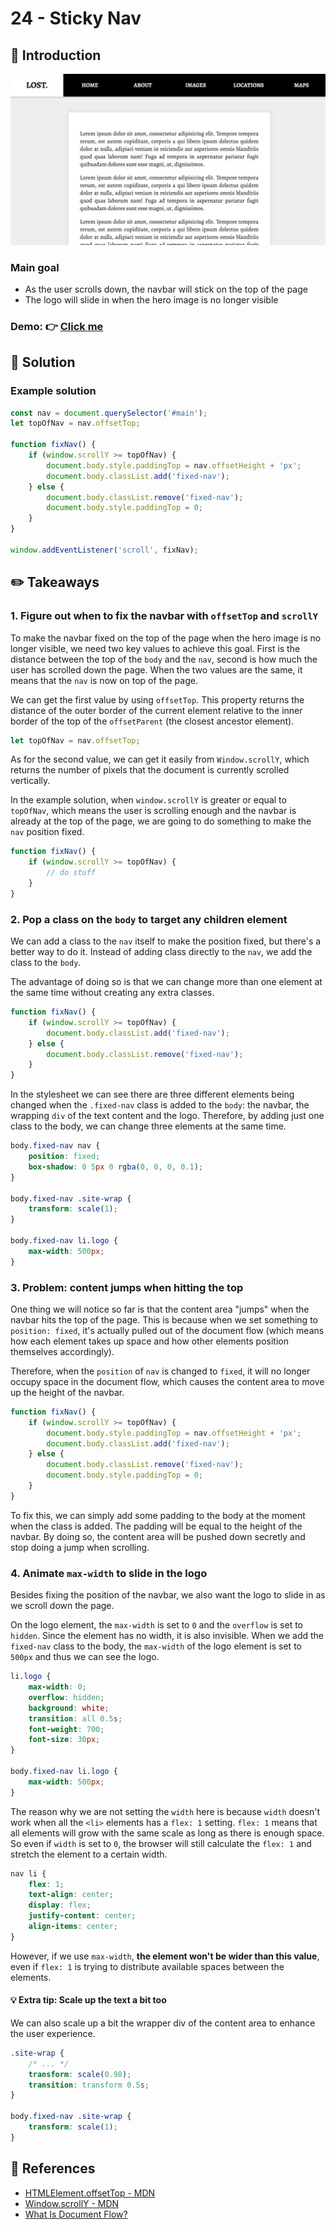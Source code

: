 # 24 - Sticky Nav
## :eyes: Introduction

![](./screenshot_1.jpg)

### Main goal

- As the user scrolls down, the navbar will stick on the top of the page
- The logo will slide in when the hero image is no longer visible

### Demo: 👉 [Click me](https://kellychi22.github.io/JavaScript30/24-Sticky-Nav/) 

## :pushpin: Solution
### Example solution

```javascript
const nav = document.querySelector('#main');
let topOfNav = nav.offsetTop;

function fixNav() {
    if (window.scrollY >= topOfNav) {
        document.body.style.paddingTop = nav.offsetHeight + 'px';
        document.body.classList.add('fixed-nav');
    } else {
        document.body.classList.remove('fixed-nav');
        document.body.style.paddingTop = 0;
    }
}

window.addEventListener('scroll', fixNav);
```

## :pencil2: Takeaways

### 1. Figure out when to fix the navbar with `offsetTop` and `scrollY`
To make the navbar fixed on the top of the page when the hero image is no longer visible, we need two key values to achieve this goal. First is the distance between the top of the `body` and the `nav`, second is how much the user has scrolled down the page. When the two values are the same, it means that the `nav` is now on top of the page.

We can get the first value by using `offsetTop`. This property returns the distance of the outer border of the current element relative to the inner border of the top of the `offsetParent` (the closest ancestor element). 
```javascript
let topOfNav = nav.offsetTop;
```
As for the second value, we can get it easily from `Window.scrollY`, which returns the number of pixels that the document is currently scrolled vertically. 

In the example solution, when `window.scrollY` is greater or equal to `topOfNav`, which means the user is scrolling enough and the navbar is already at the top of the page, we are going to do something to make the `nav` position fixed.
```js
function fixNav() {
    if (window.scrollY >= topOfNav) {
        // do stuff
    }
}
```
### 2. Pop a class on the `body` to target any children element
We can add a class to the `nav` itself to make the position fixed, but there's a better way to do it. Instead of adding class directly to the `nav`, we add the class to the `body`.

The advantage of doing so is that we can change more than one element at the same time without creating any extra classes.
```js
function fixNav() {
    if (window.scrollY >= topOfNav) {
        document.body.classList.add('fixed-nav');
    } else {
        document.body.classList.remove('fixed-nav');
    }
}
```
In the stylesheet we can see there are three different elements being changed when the `.fixed-nav` class is added to the `body`: the navbar, the wrapping `div` of the text content and the logo. Therefore, by adding just one class to the body, we can change three elements at the same time.
```css
body.fixed-nav nav {
    position: fixed;
    box-shadow: 0 5px 0 rgba(0, 0, 0, 0.1);
}

body.fixed-nav .site-wrap {
    transform: scale(1);
}

body.fixed-nav li.logo {
    max-width: 500px;
}
```
### 3. Problem: content jumps when hitting the top

One thing we will notice so far is that the content area "jumps" when the navbar hits the top of the page. This is because when we set something to `position: fixed`, it's actually pulled out of the document flow (which means how each element takes up space and how other elements position themselves accordingly).

Therefore, when the `position` of `nav` is changed to `fixed`, it will no longer occupy space in the document flow, which causes the content area to move up the height of the navbar.  
```js
function fixNav() {
    if (window.scrollY >= topOfNav) {
        document.body.style.paddingTop = nav.offsetHeight + 'px';
        document.body.classList.add('fixed-nav');
    } else {
        document.body.classList.remove('fixed-nav');
        document.body.style.paddingTop = 0;
    }
}
```
To fix this, we can simply add some padding to the body at the moment when the class is added. The padding will be equal to the height of the navbar. By doing so, the content area will be pushed down secretly and stop doing a jump when scrolling.

### 4. Animate `max-width` to slide in the logo
Besides fixing the position of the navbar, we also want the logo to slide in as we scroll down the page. 

On the logo element, the `max-width` is set to `0` and the `overflow` is set to `hidden`. Since the element has no width, it is also invisible. When we add the `fixed-nav` class to the body, the `max-width` of the logo element is set to `500px` and thus we can see the logo. 
```css
li.logo {
    max-width: 0;
    overflow: hidden;
    background: white;
    transition: all 0.5s;
    font-weight: 700;
    font-size: 30px;
}

body.fixed-nav li.logo {
    max-width: 500px;
}
```
The reason why we are not setting the `width` here is because `width` doesn't work when all the `<li>` elements has a `flex: 1` setting. `flex: 1` means that all elements will grow with the same scale as long as there is enough space. So even if `width` is set to `0`, the browser will still calculate the `flex: 1` and stretch the element to a certain width.  
```css
nav li {
    flex: 1;
    text-align: center;
    display: flex;
    justify-content: center;
    align-items: center;
}
```
However, if we use `max-width`, **the element won't be wider than this value**, even if `flex: 1` is trying to distribute available spaces between the elements.


#### 💡 Extra tip: Scale up the text a bit too 
We can also scale up a bit the wrapper div of the content area to enhance the user experience. 
```css
.site-wrap {
    /* ... */
    transform: scale(0.98);
    transition: transform 0.5s;
}

body.fixed-nav .site-wrap {
    transform: scale(1);
}
```

## :book: References
* [HTMLElement.offsetTop - MDN](https://developer.mozilla.org/en-US/docs/Web/API/HTMLElement/offsetTop)
* [Window.scrollY - MDN](https://developer.mozilla.org/en-US/docs/Web/API/Window/scrollY)
* [What Is Document Flow? ](https://soulandwolf.com.au/blog/what-is-document-flow/)